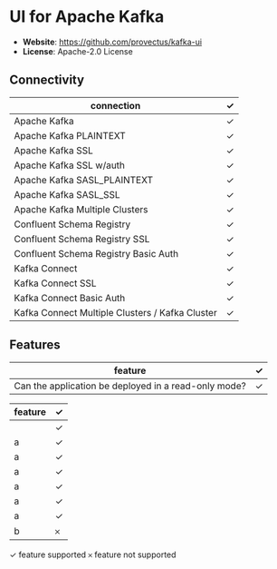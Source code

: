 
# UI for Apache Kafka

* __Website__: https://github.com/provectus/kafka-ui
* __License__: Apache-2.0 License

## Connectivity

| connection                                      | ✓ |
|-------------------------------------------------|---|
| Apache Kafka                                    | ✓ | 
| Apache Kafka PLAINTEXT                          | ✓ | 
| Apache Kafka SSL                                | ✓ | 
| Apache Kafka SSL w/auth                         | ✓ | 
| Apache Kafka SASL_PLAINTEXT                     | ✓ | 
| Apache Kafka SASL_SSL                           | ✓ | 
| Apache Kafka Multiple Clusters                  | ✓ | 
| Confluent Schema Registry                       | ✓ |
| Confluent Schema Registry SSL                   | ✓ |
| Confluent Schema Registry Basic Auth            | ✓ |
| Kafka Connect                                   | ✓ |
| Kafka Connect SSL                               | ✓ |
| Kafka Connect Basic Auth                        | ✓ |
| Kafka Connect Multiple Clusters / Kafka Cluster | ✓ |

## Features

| feature                                              | ✓ |
|------------------------------------------------------|---|
| Can the application be deployed in a read-only mode? | ✓ |


| feature | ✓ |
|---------|---|
|         | ✓ |
| a       | ✓ |
| a       | ✓ |
| a       | ✓ |
| a       | ✓ |
| a       | ✓ |
| a       | ✓ |
| b       | 𐄂 |


✓ feature supported 
𐄂 feature not supported